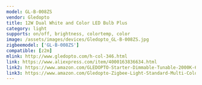 ```yaml
---
model: GL-B-008ZS
vendor: Gledopto
title: 12W Dual White and Color LED Bulb Plus
category: light
supports: on/off, brightness, colortemp, color
image: /assets/images/devices/Gledopto_GL-B-008ZS.jpg
zigbeemodel: ['GL-B-008ZS']
compatible: [z2m]
mlink: http://www.gledopto.com/h-col-346.html
link: https://www.aliexpress.com/item/4000163836634.html
link2: https://www.amazon.com/GLEDOPTO-Starter-Dimmable-Tunable-2000K-6500K/dp/B081SV1WKX/
link3: https://www.amazon.com/Gledopto-Zigbee-Light-Standard-Multi-Color/dp/B082HHKVKX/
---
```

